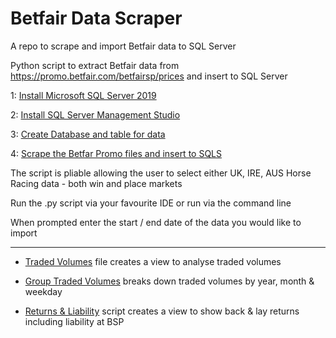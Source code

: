 # Betfair Data Scraper
A repo to scrape and import Betfair data to SQL Server

Python script to extract Betfair data from https://promo.betfair.com/betfairsp/prices 
and insert to SQL Server


1: [Install Microsoft SQL Server 2019](https://www.microsoft.com/en-gb/sql-server/sql-server-downloads)

2: [Install SQL Server Management Studio](https://docs.microsoft.com/en-us/sql/ssms/download-sql-server-management-studio-ssms?redirectedfrom=MSDN&view=sql-server-ver15)

3: [Create Database and table for data](https://github.com/Deruzala/Betfair-Data-Scraper/blob/main/Create-dB-and-table.sql)

4: [Scrape the Betfar Promo files and insert to SQLS](https://github.com/Deruzala/Betfair-Data-Scraper/blob/main/Betfair-Data-Scraper.py)

The script is pliable allowing the user to select either UK, IRE, AUS Horse Racing data - both win and place markets 

Run the .py script via your favourite IDE or run via the command line

When prompted enter the start / end date of the data you would like to import

----

- [Traded Volumes](https://github.com/Deruzala/Betfair-Data-Scraper/blob/main/TradedVolumes.sql) file creates a view to analyse traded volumes

- [Group Traded Volumes](https://github.com/Deruzala/Betfair-Data-Scraper/blob/main/group-traded-volumes.sql) breaks down traded volumes by year, month & weekday 

- [Returns & Liability](https://github.com/Deruzala/Betfair-Data-Scraper/blob/main/Returns.sql) script creates a view to show back & lay returns including liability at BSP
